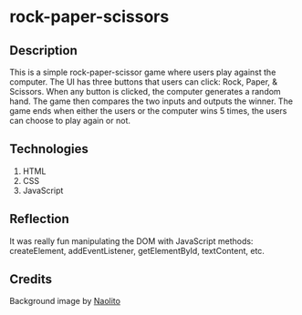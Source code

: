 # rock-paper-scissors

## Description
This is a simple rock-paper-scissor game where users play against the computer.
The UI has three buttons that users can click: Rock, Paper, & Scissors.
When any button is clicked, the computer generates a random hand.
The game then compares the two inputs and outputs the winner.
The game ends when either the users or the computer wins 5 times, the users can choose to play again or not.

## Technologies
1. HTML
2. CSS
3. JavaScript

## Reflection
It was really fun manipulating the DOM with JavaScript methods: createElement, addEventListener, getElementById, textContent, etc.

## Credits
Background image by [Naolito](https://www.deviantart.com/naolito/art/Rock-Paper-Scissors-Bully-846437549)
